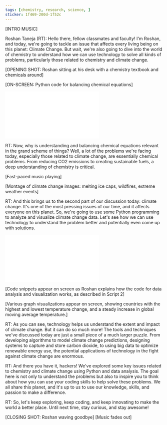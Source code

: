 ```yaml
---
tags: [chemistry, research, science, ]
sticker: 1f469-200d-1f52c
---
```

[INTRO MUSIC]

Roshan Taneja (RT): Hello there, fellow classmates and faculty! I'm Roshan, and today, we're going to tackle an issue that affects every living being on this planet: Climate Change. But wait, we're also going to dive into the world of chemistry to understand how we can use technology to solve all kinds of problems, particularly those related to chemistry and climate change.

[OPENING SHOT: Roshan sitting at his desk with a chemistry textbook and chemicals around]

[ON-SCREEN: Python code for balancing chemical equations]

![Chem Equation Balancer Script](docs/Chemistry%20Honours/Unit%208%20-%20Genius%20Hour/Chem%20Equation%20Balancer%20Script.md)

RT: Now, why is understanding and balancing chemical equations relevant in the grand scheme of things? Well, a lot of the problems we're facing today, especially those related to climate change, are essentially chemical problems. From reducing CO2 emissions to creating sustainable fuels, a deep understanding of chemistry is critical.

[Fast-paced music playing]

[Montage of climate change images: melting ice caps, wildfires, extreme weather events]

RT: And this brings us to the second part of our discussion today: climate change. It's one of the most pressing issues of our time, and it affects everyone on this planet. So, we're going to use some Python programming to analyze and visualize climate change data. Let's see how we can use technology to understand the problem better and potentially even come up with solutions.

![Logistic and Sine Regression on weather data](docs/Chemistry%20Honours/Unit%208%20-%20Genius%20Hour/Logistic%20and%20Sine%20Regression%20on%20weather%20data.md)

[Code snippets appear on screen as Roshan explains how the code for data analysis and visualization works, as described in Script 2]

[Various graph visualizations appear on screen, showing countries with the highest and lowest temperature change, and a steady increase in global moving average temperature.]

RT: As you can see, technology helps us understand the extent and impact of climate change. But it can do so much more! The tools and techniques we've discussed today are just a small piece of a much larger puzzle. From developing algorithms to model climate change predictions, designing systems to capture and store carbon dioxide, to using big data to optimize renewable energy use, the potential applications of technology in the fight against climate change are enormous.

RT: And there you have it, hackers! We've explored some key issues related to chemistry and climate change using Python and data analysis. The goal here is not only to understand the problems but also to inspire you to think about how you can use your coding skills to help solve these problems. We all share this planet, and it's up to us to use our knowledge, skills, and passion to make a difference.

RT: So, let's keep exploring, keep coding, and keep innovating to make the world a better place. Until next time, stay curious, and stay awesome!

[CLOSING SHOT: Roshan waving goodbye] [Music fades out]